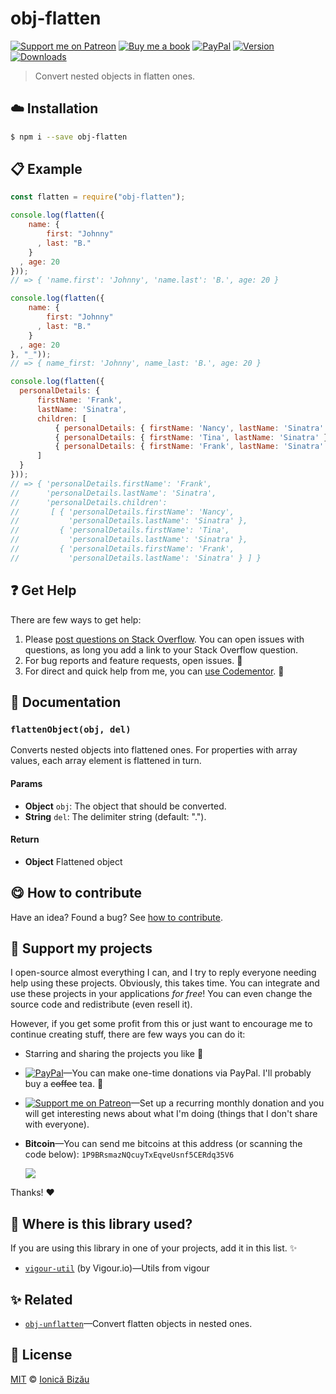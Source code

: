 
# obj-flatten

 [![Support me on Patreon][badge_patreon]][patreon] [![Buy me a book][badge_amazon]][amazon] [![PayPal][badge_paypal_donate]][paypal-donations] [![Version](https://img.shields.io/npm/v/obj-flatten.svg)](https://www.npmjs.com/package/obj-flatten) [![Downloads](https://img.shields.io/npm/dt/obj-flatten.svg)](https://www.npmjs.com/package/obj-flatten)

> Convert nested objects in flatten ones.

## :cloud: Installation

```sh
$ npm i --save obj-flatten
```


## :clipboard: Example



```js
const flatten = require("obj-flatten");

console.log(flatten({
    name: {
        first: "Johnny"
      , last: "B."
    }
  , age: 20
}));
// => { 'name.first': 'Johnny', 'name.last': 'B.', age: 20 }

console.log(flatten({
    name: {
        first: "Johnny"
      , last: "B."
    }
  , age: 20
}, "_"));
// => { name_first: 'Johnny', name_last: 'B.', age: 20 }

console.log(flatten({
  personalDetails: {
      firstName: 'Frank',
      lastName: 'Sinatra',
      children: [
          { personalDetails: { firstName: 'Nancy', lastName: 'Sinatra' } },
          { personalDetails: { firstName: 'Tina', lastName: 'Sinatra' } },
          { personalDetails: { firstName: 'Frank', lastName: 'Sinatra' } }
      ]
  }
}));
// => { 'personalDetails.firstName': 'Frank',
//      'personalDetails.lastName': 'Sinatra',
//      'personalDetails.children':
//       [ { 'personalDetails.firstName': 'Nancy',
//           'personalDetails.lastName': 'Sinatra' },
//         { 'personalDetails.firstName': 'Tina',
//           'personalDetails.lastName': 'Sinatra' },
//         { 'personalDetails.firstName': 'Frank',
//           'personalDetails.lastName': 'Sinatra' } ] }
```

## :question: Get Help

There are few ways to get help:

 1. Please [post questions on Stack Overflow](https://stackoverflow.com/questions/ask). You can open issues with questions, as long you add a link to your Stack Overflow question.
 2. For bug reports and feature requests, open issues. :bug:
 3. For direct and quick help from me, you can [use Codementor](https://www.codementor.io/johnnyb). :rocket:


## :memo: Documentation


### `flattenObject(obj, del)`
Converts nested objects into flattened ones.
For properties with array values, each array element is flattened in turn.

#### Params
- **Object** `obj`: The object that should be converted.
- **String** `del`: The delimiter string (default: ".").

#### Return
- **Object** Flattened object



## :yum: How to contribute
Have an idea? Found a bug? See [how to contribute][contributing].


## :sparkling_heart: Support my projects

I open-source almost everything I can, and I try to reply everyone needing help using these projects. Obviously,
this takes time. You can integrate and use these projects in your applications *for free*! You can even change the source code and redistribute (even resell it).

However, if you get some profit from this or just want to encourage me to continue creating stuff, there are few ways you can do it:

 - Starring and sharing the projects you like :rocket:
 - [![PayPal][badge_paypal]][paypal-donations]—You can make one-time donations via PayPal. I'll probably buy a ~~coffee~~ tea. :tea:
 - [![Support me on Patreon][badge_patreon]][patreon]—Set up a recurring monthly donation and you will get interesting news about what I'm doing (things that I don't share with everyone).
 - **Bitcoin**—You can send me bitcoins at this address (or scanning the code below): `1P9BRsmazNQcuyTxEqveUsnf5CERdq35V6`

    ![](https://i.imgur.com/z6OQI95.png)

Thanks! :heart:


## :dizzy: Where is this library used?
If you are using this library in one of your projects, add it in this list. :sparkles:


 - [`vigour-util`](https://github.com/vigour-io/util) (by Vigour.io)—Utils from vigour

## :sparkles: Related

 - [`obj-unflatten`](https://github.com/IonicaBizau/obj-unflatten#readme)—Convert flatten objects in nested ones.



## :scroll: License

[MIT][license] © [Ionică Bizău][website]

[badge_patreon]: http://ionicabizau.github.io/badges/patreon.svg
[badge_amazon]: http://ionicabizau.github.io/badges/amazon.svg
[badge_paypal]: http://ionicabizau.github.io/badges/paypal.svg
[badge_paypal_donate]: http://ionicabizau.github.io/badges/paypal_donate.svg
[patreon]: https://www.patreon.com/ionicabizau
[amazon]: http://amzn.eu/hRo9sIZ
[paypal-donations]: https://www.paypal.com/cgi-bin/webscr?cmd=_s-xclick&hosted_button_id=RVXDDLKKLQRJW
[donate-now]: http://i.imgur.com/6cMbHOC.png

[license]: http://showalicense.com/?fullname=Ionic%C4%83%20Biz%C4%83u%20%3Cbizauionica%40gmail.com%3E%20(https%3A%2F%2Fionicabizau.net)&year=2016#license-mit
[website]: https://ionicabizau.net
[contributing]: /CONTRIBUTING.md
[docs]: /DOCUMENTATION.md
